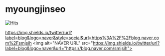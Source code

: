 # myoungjinseo


[![Hits](https://hits.seeyoufarm.com/api/count/incr/badge.svg?url=https%3A%2F%2Fgithub.com%2Fmyoungjinseo&count_bg=%2379C83D&title_bg=%23555555&icon=&icon_color=%23E7E7E7&title=hits&edge_flat=false)](https://hits.seeyoufarm.com)

https://img.shields.io/twitter/url?label=blog&logo=naver&style=social&url=https%3A%2F%2Fblog.naver.com%2Fsmjsih
<img alt="NAVER URL" src="https://img.shields.io/twitter/url?label=blog&logo=naver&url="https://blog.naver.com/smjsih">
